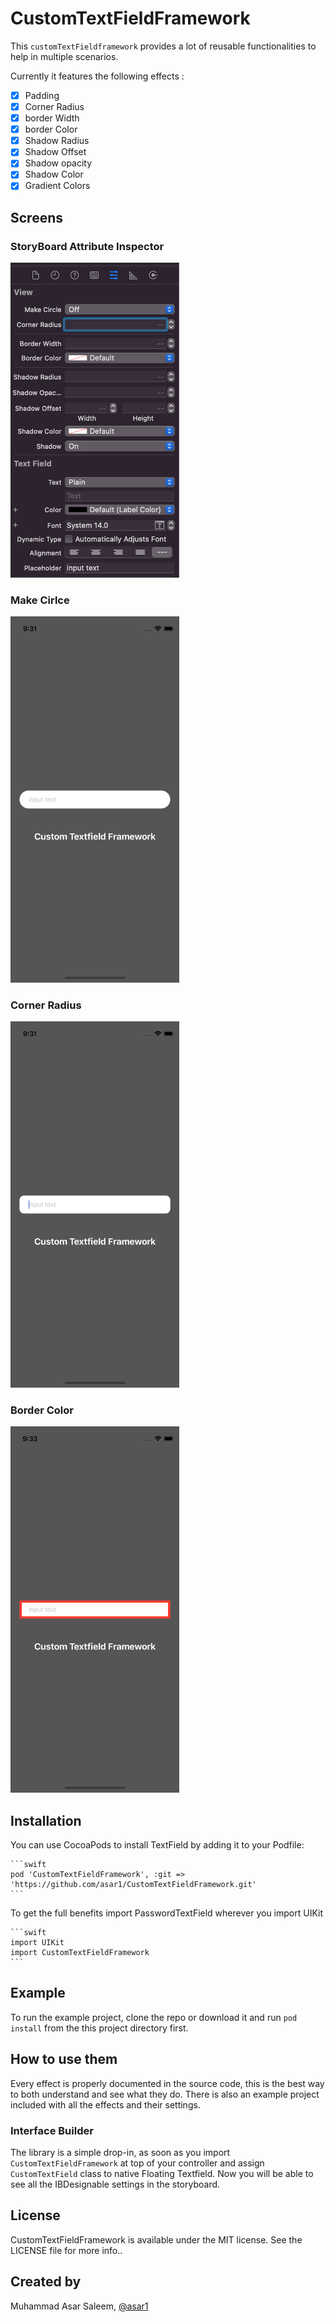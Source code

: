 # CustomTextFieldFramework
This `customTextFieldframework` provides a lot of reusable functionalities to help in multiple scenarios.

Currently it features the following effects :

- [x] Padding
- [x] Corner Radius
- [x] border Width
- [x] border Color
- [x] Shadow Radius
- [x] Shadow Offset
- [x] Shadow opacity 
- [x] Shadow Color
- [x] Gradient Colors

## Screens

### StoryBoard Attribute Inspector
<img src="https://github.com/asar1/CustomTextFieldFramework/blob/main/Screenshot/storyboard.png" width="270">

### Make Cirlce
<img src="https://github.com/asar1/CustomTextFieldFramework/blob/main/Screenshot/makecircle.png" width="270">

### Corner Radius
<img src="https://github.com/asar1/CustomTextFieldFramework/blob/main/Screenshot/cornerradius.png" width="270">

### Border Color
<img src="https://github.com/asar1/CustomTextFieldFramework/blob/main/Screenshot/bordercolor.png" width="270">


## Installation

You can use CocoaPods to install TextField by adding it to your Podfile:

    ```swift
    pod 'CustomTextFieldFramework', :git => 'https://github.com/asar1/CustomTextFieldFramework.git'
    ```
To get the full benefits import PasswordTextField wherever you import UIKit

    ```swift
    import UIKit
    import CustomTextFieldFramework
    ```
    
## Example

To run the example project, clone the repo or download it and run `pod install` from the this project directory first.

## How to use them

Every effect is properly documented in the source code, this is the best way to both understand and see what they do. There is also an example project included with all the effects and their settings.

### Interface Builder

The library is a simple drop-in, as soon as you import `CustomTextFieldFramework` at top of your controller and assign `CustomTextField` class to native Floating Textfield. Now you will be able to see all the IBDesignable settings in the storyboard.

## License

CustomTextFieldFramework is available under the MIT license. See the LICENSE file for more info..

## Created by

Muhammad Asar Saleem, [@asar1](https://github.com/asar1)

